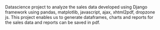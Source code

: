 Datascience project to analyze the sales data developed using Django framework using  pandas, matplotlib, javascript, ajax, xhtml2pdf, dropzone js. This project enables us to generate dataframes, charts and reports for the sales data and reports can be saved in pdf.

